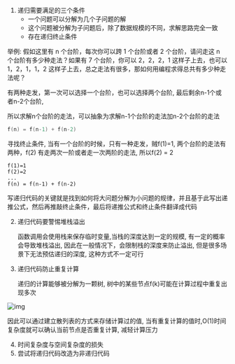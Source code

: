1. 递归需要满足的三个条件
   - 一个问题可以分解为几个子问题的解
   - 这个问题被分解为子问题后，除了数据规模的不同，求解思路完全一致
   - 存在递归终止条件



举例: 假如这里有 n 个台阶，每次你可以跨 1 个台阶或者 2 个台阶，请问走这 n 个台阶有多少种走法？如果有 7 个台阶，你可以 2，2，2，1 这样子上去，也可以 1，2，1，1，2 这样子上去，总之走法有很多，那如何用编程求得总共有多少种走法呢？

有两种走发，第一次可以选择一个台阶，也可以选择两个台阶, 最后剩余n-1个或者n-2个台阶,

所以求解n个台阶的走法，可以抽象为求解n-1个台阶的走法加n-2个台阶的走法

```go
f(n) = f(n-1) + f(n-2)
```

寻找终止条件, 当有一个台阶的时候，只有一种走发，贼f(1)=1, 两个台阶的走法有两种，f(2) 有走两次一阶或者走一次两阶的走法, 所以f(2) = 2

```
f(1)=1
f(2)=2
...
f(n) = f(n-1) + f(n-2)
```

写递归代码的关键就是找到如何将大问题分解为小问题的规律，并且基于此写出递推公式，然后再推敲终止条件，最后将递推公式和终止条件翻译成代码

2. 递归代码要警惕堆栈溢出

   函数调用会使用栈来保存临时变量,当栈的深度达到一定的规模, 有一定的概率会导致堆栈溢出, 因此在一般情况下，会限制栈的深度来防止溢出, 但是很多场景下无法预估递归的深度, 这种方式不一定可行

3. 递归代码防止重复计算

   递归的计算能够被分解为一颗树, 树中的某些节点f(k)可能在计算过程中重复出现多次

![img](https://static001.geekbang.org/resource/image/e7/bf/e7e778994e90265344f6ac9da39e01bf.jpg)

因此可以通过建立散列表的方式来存储计算过的值, 当有重复计算的值时,O(1)时间复杂度就可以确认当前节点是否重复计算, 减轻计算压力

4. 时间复杂度与空间复杂度的损失
5. 尝试将递归代码改造为非递归代码

